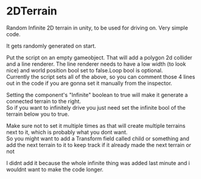 # 2DTerrain
Random Infinite 2D terrain in unity, to be used for driving on. Very simple code.

It gets randomly generated on start.


Put the script on an empty gameobject. That will add a polygon 2d collider and a line renderer. The line renderer needs to have a low width (to look nice) and world position bool set to false.Loop bool is optional.  
Currently the script sets all of the above, so you can comment those 4 lines out in the code if you are gonna set it manually from the inspector.  


Setting the component's "Infinite" boolean to true will make it generate a connected terrain to the right.  
So if you want to infinitely drive you just need set the infinite bool of the terrain below you to true.  


Make sure not to set it multiple times as that will create multiple terrains next to it, which is probably what you dont want.  
So you might want to add a Transform field called child or something and add the next terrain to it to keep track if it already made the next terrain or not  


I didnt add it because the whole infinite thing was added last minute and i wouldnt want to make the code longer.  



